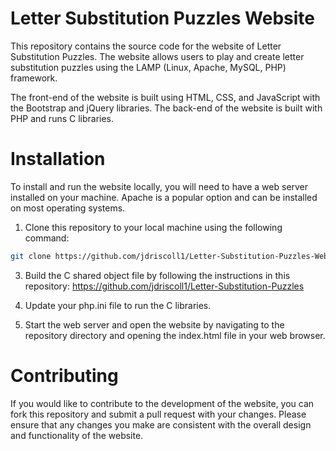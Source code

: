 # Letter Substitution Puzzles Website

This repository contains the source code for the website of Letter Substitution Puzzles. The website allows users to play and create letter substitution puzzles using the LAMP (Linux, Apache, MySQL, PHP) framework.

The front-end of the website is built using HTML, CSS, and JavaScript with the Bootstrap and jQuery libraries. The back-end of the website is built with PHP and runs C libraries.

# Installation
To install and run the website locally, you will need to have a web server installed on your machine. Apache is a popular option and can be installed on most operating systems.

1. Clone this repository to your local machine using the following command:
```bash
git clone https://github.com/jdriscoll1/Letter-Substitution-Puzzles-Website.git
```
3. Build the C shared object file by following the instructions in this repository: https://github.com/jdriscoll1/Letter-Substitution-Puzzles

4. Update your php.ini file to run the C libraries.

5. Start the web server and open the website by navigating to the repository directory and opening the index.html file in your web browser.

# Contributing
If you would like to contribute to the development of the website, you can fork this repository and submit a pull request with your changes. Please ensure that any changes you make are consistent with the overall design and functionality of the website.
